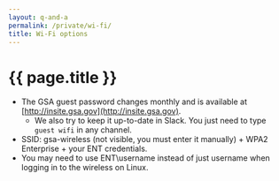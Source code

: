 ```yaml
---
layout: q-and-a
permalink: /private/wi-fi/
title: Wi-Fi options
---
```

# {{ page.title }}

* The GSA guest password changes monthly and is available at [http://insite.gsa.gov](http://insite.gsa.gov).
    * We also try to keep it up-to-date in Slack. You just need to type `guest wifi` in any channel.
* SSID: gsa-wireless (not visible, you must enter it manually) + WPA2 Enterprise + your ENT credentials.
* You may need to use ENT\username instead of just username when logging in to the wireless on Linux.
